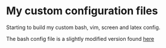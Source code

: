 # My custom configuration files
Starting to build my custom bash, vim, screen and latex config.

The bash config file is a slightly modified version found [here]( https://natelandau.com/my-mac-osx-bash_profile/)



